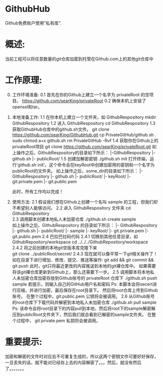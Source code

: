 GithubHub
=========

Github免费账户使用”私有库“.

概述:
=========
当前工程可以将任意数量的git仓库加密到托管在Github.com上的其他git仓库中

工作原理:
======================
0. 工作环境准备:
	0.1 首先在你的Github上建立一个名字为 privateRoot 的空项目。
		https://github.com/searKing/privateRoot
	0.2 确保本机上安装了openssl和tar。

1. 本地准备工作:
	1.1 在你本机上建立一个文件夹，如 GithubRespository
			mkdir GithubRespository
	1.2 进入 GithubRespository
			cd GithubRespository
	1.3 获取GithubHub仓库中的github.sh文件。
			git clone https://github.com/searKing/GithubHub.git
			cp PrivateGitHub/github.sh .
			sudo chmod a+x github.sh
			rm PrivateGitHub -Rvf
	1.4 获取你在Github上的privateRoot项目
			git clone https://github.com/searKing/privateRoot.git
			如上操作之后，GithubRespository的目录如下所示：
			|-GithubRespository
          		|- github.sh
          		|- publicRoot/
	1.5 创建加解密密钥
			./github.sh init
				打开终端，运行‘github.sh init’。这个命令会在keyRoot中创建加密用的密钥和一个名字为publicRoot的文件夹。
				如上操作之后，some_dir的目录如下所示：
				|-GithubRespository
          			|- github.sh
          			|- publicRoot/
          			|- keyRoot/
					  |- git.private.pem
					  |- git.public.pem
          			
	此时，所有工作均以完成！

2. 使用方法:
	2.1 假设我们想在Github上创建一个名叫 sample 的工程，但我们却不希望别人能够访问。
	2.2 进入 GithubRespository 文件夹
			cd GithubRespository	
	2.3 调用脚本创建本地私人未加密仓库
		./github.sh create sample	
			如上操作之后，GithubRespository 的目录如下所示：
			|- GithubRespository
          		|- github.sh
          		|- publicRoot/
				  |- sample
          		|- keyRoot/
				  |- git.private.pem
				  |- git.public.pem
    2.4	巴拉巴拉码代码
    	2.4.1 切换到其他任意目录，如GithubRepository/workspace
		cd ../../../GithubRepository/workspace		
		2.4.2 将之前创建的本地git空版本库克隆下来	
			git clone ../publicRoot/secret/
		2.4.3 现在就可以像平常一下git相关操作了！如在目录下进行增加、修改、提交、推送等操作:
			git add && git commit && git push
			此时，git只将最近更改的内容推送到本地的git裸仓库中。
			如果需要将该git裸仓库更新到Github上，那么还需要下一步。
	2.5 调用脚本将本地私人未加密仓库加密存放到Github账号的 privateRoot 仓库下
			./github.sh push sample
				若提示，则输入自己的GitHub用户名和密码
				Ps:
					本脚本会将secert进行压缩，并进行加密，最后保存在root目录下。
					然后将root仓库上传到Github账号。
					在整个过程中，git.public.pem 公钥将会被调用。
	2.6 从Github账号的root仓库下下载代码并解密到本地私人未加密仓库
			./github.sh pull sample					
				Ps:
					该命令会将root目录下的内容pull到本地，然后将root下的sample解密解压到publicRoot文件夹下，然后我们就会看到已解密的sample文件夹。
					在整个过程中， git.private.pem 私钥将会被调用。		 
					 

重要提示:
==========
加密和解密的文件时对应且不可重复生成的，所以这两个密钥文件可要好好保存，一旦丢失的话，就不能对已经存上去的内容解密了。。。然后，就没有然后了。。。。。。。


